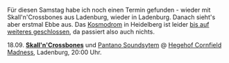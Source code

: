 <html><body><p>Für diesen Samstag habe ich noch einen Termin gefunden - wieder mit Skall'n'Crossbones aus Ladenburg, wieder in Ladenburg. Danach sieht's aber erstmal Ebbe aus. Das <a href="http://www.kosmodrom-hd.de">Kosmodrom</a> in Heidelberg ist leider <a href="http://kosmodrom-hd.de/?p=189">bis auf weiteres geschlossen</a>, da passiert also auch nichts.

18.09. <a href="http://www.skallncrossbones.de"><strong>Skall'n'Crossbones</strong></a> und <a href="http://www.myspace.com/pantanosoundsystem">Pantano Soundsytem</a> @ <a href="http://events.myspace.com/Event/5590429/Hegehof-Cornfield-Madness/">Hegehof Cornfield Madness</a>, Ladenburg, 20:00 Uhr.</p></body></html>